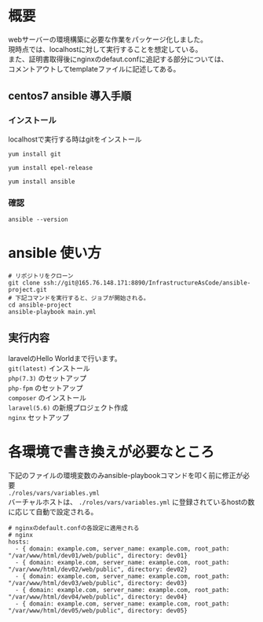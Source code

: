 # 概要
webサーバーの環境構築に必要な作業をパッケージ化しました。<br>
現時点では、localhostに対して実行することを想定している。<br>
また、証明書取得後にnginxのdefaut.confに追記する部分については、<br>
コメントアウトしてtemplateファイルに記述してある。

## centos7 ansible 導入手順
### インストール
localhostで実行する時はgitをインストール

`yum install git`

`yum install epel-release`

`yum install ansible`

### 確認
`ansible --version`

# ansible 使い方

```
# リポジトリをクローン
git clone ssh://git@165.76.148.171:8890/InfrastructureAsCode/ansible-project.git
# 下記コマンドを実行すると、ジョブが開始される。
cd ansible-project
ansible-playbook main.yml
```
## 実行内容
laravelのHello Worldまで行います。<br>
`git(latest)` インストール<br>
`php(7.3)` のセットアップ<br>
`php-fpm` のセットアップ<br>
`composer` のインストール<br>
`laravel(5.6)` の新規プロジェクト作成<br>
`nginx` セットアップ<br>

# 各環境で書き換えが必要なところ
下記のファイルの環境変数のみansible-playbookコマンドを叩く前に修正が必要<br>
`./roles/vars/variables.yml`<br>
バーチャルホストは、 `./roles/vars/variables.yml` に登録されているhostの数に応じて自動で設定される。

```
# nginxのdefault.confの各設定に適用される
# nginx
hosts:
  - { domain: example.com, server_name: example.com, root_path: "/var/www/html/dev01/web/public", directory: dev01}
  - { domain: example.com, server_name: example.com, root_path: "/var/www/html/dev02/web/public", directory: dev02}
  - { domain: example.com, server_name: example.com, root_path: "/var/www/html/dev03/web/public", directory: dev03}
  - { domain: example.com, server_name: example.com, root_path: "/var/www/html/dev04/web/public", directory: dev04}
  - { domain: example.com, server_name: example.com, root_path: "/var/www/html/dev05/web/public", directory: dev05}

```